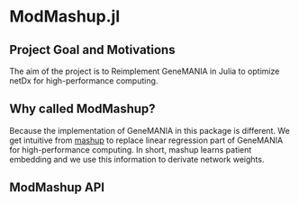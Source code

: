 # ModMashup.jl

## Project Goal and Motivations

The aim of the project is to Reimplement GeneMANIA in Julia to optimize netDx for high-performance computing. 

## Why called ModMashup?

Because the implementation of GeneMANIA in this package is different. We get intuitive from [mashup]() to replace linear regression part of GeneMANIA for high-performance computing. In short, mashup learns patient embedding and we use this information to derivate network weights.


## ModMashup API

```@index
```


